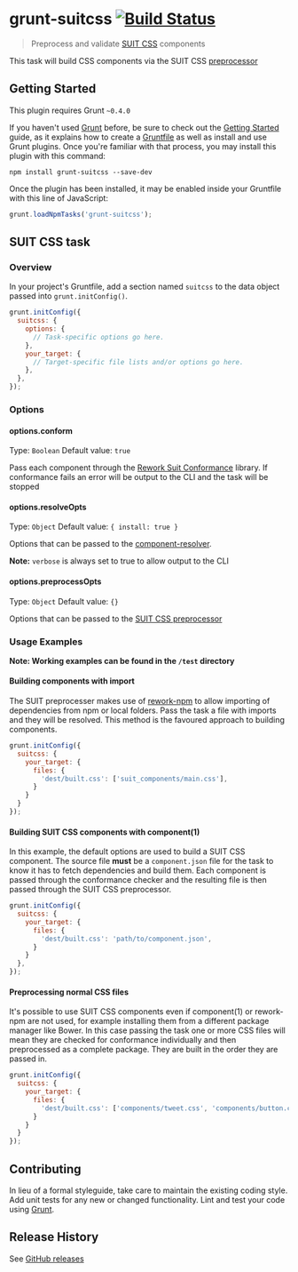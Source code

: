 # grunt-suitcss [![Build Status](https://travis-ci.org/simonsmith/grunt-suitcss.svg?branch=master)](https://travis-ci.org/simonsmith/grunt-suitcss)

> Preprocess and validate [SUIT CSS](http://github.com/suitcss/suit) components

This task will build CSS components via the SUIT CSS [preprocessor](http://github.com/suitcss/preprocessor)

## Getting Started
This plugin requires Grunt `~0.4.0`

If you haven't used [Grunt](http://gruntjs.com/) before, be sure to check out the [Getting Started](http://gruntjs.com/getting-started) guide, as it explains how to create a [Gruntfile](http://gruntjs.com/sample-gruntfile) as well as install and use Grunt plugins. Once you're familiar with that process, you may install this plugin with this command:

```shell
npm install grunt-suitcss --save-dev
```

Once the plugin has been installed, it may be enabled inside your Gruntfile with this line of JavaScript:

```js
grunt.loadNpmTasks('grunt-suitcss');
```

## SUIT CSS task

### Overview
In your project's Gruntfile, add a section named `suitcss` to the data object passed into `grunt.initConfig()`.

```js
grunt.initConfig({
  suitcss: {
    options: {
      // Task-specific options go here.
    },
    your_target: {
      // Target-specific file lists and/or options go here.
    },
  },
});
```

### Options

#### options.conform
Type: `Boolean`
Default value: `true`

Pass each component through the [Rework Suit Conformance](https://github.com/suitcss/rework-suit-conformance) library. If conformance fails an error will be output to the CLI and the task will be stopped

#### options.resolveOpts
Type: `Object`
Default value: `{ install: true }`

Options that can be passed to the [component-resolver](https://github.com/component/resolver.js).

**Note:** `verbose` is always set to true to allow output to the CLI

#### options.preprocessOpts
Type: `Object`
Default value: `{}`

Options that can be passed to the [SUIT CSS preprocessor](https://github.com/suitcss/preprocessor)

### Usage Examples

**Note: Working examples can be found in the `/test` directory**

#### Building components with import

The SUIT preprocesser makes use of [rework-npm](https://github.com/reworkcss/rework-npm) to allow importing of dependencies from npm or local folders. Pass the task a file with imports and they will be resolved.  This method is the favoured approach to building components.

```js
grunt.initConfig({
  suitcss: {
    your_target: {
      files: {
        'dest/built.css': ['suit_components/main.css'],
      }
    }
  }
});
```

#### Building SUIT CSS components with component(1)
In this example, the default options are used to build a SUIT CSS component. The source file **must** be a `component.json` file for the task to know it has to fetch dependencies and build them. Each component is passed through the conformance checker and the resulting file is then passed through the SUIT CSS preprocessor.

```js
grunt.initConfig({
  suitcss: {
    your_target: {
      files: {
        'dest/built.css': 'path/to/component.json',
      }
    }
  },
});
```

#### Preprocessing normal CSS files

It's possible to use SUIT CSS components even if component(1) or rework-npm are not used, for example installing them from a different package manager like Bower. In this case passing the task one or more CSS files will mean they are checked for conformance individually and then preprocessed as a complete package. They are built in the order they are passed in.

```js
grunt.initConfig({
  suitcss: {
    your_target: {
      files: {
        'dest/built.css': ['components/tweet.css', 'components/button.css'],
      }
    }
  }
});
```

## Contributing
In lieu of a formal styleguide, take care to maintain the existing coding style. Add unit tests for any new or changed functionality. Lint and test your code using [Grunt](http://gruntjs.com/).

## Release History

See [GitHub releases](https://github.com/simonsmith/grunt-suitcss/releases)
